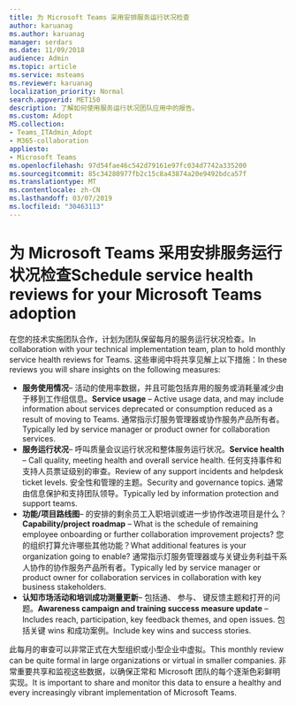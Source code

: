 ```yaml
---
title: 为 Microsoft Teams 采用安排服务运行状况检查
author: karuanag
ms.author: karuanag
manager: serdars
ms.date: 11/09/2018
audience: Admin
ms.topic: article
ms.service: msteams
ms.reviewer: karuanag
localization_priority: Normal
search.appverid: MET150
description: 了解如何使用服务运行状况团队应用中的报告。
ms.custom: Adopt
MS.collection:
- Teams_ITAdmin_Adopt
- M365-collaboration
appliesto:
- Microsoft Teams
ms.openlocfilehash: 97d54fae46c542d79161e97fc034d7742a335200
ms.sourcegitcommit: 85c34280977fb2c15c8a43874a20e9492bdca57f
ms.translationtype: MT
ms.contentlocale: zh-CN
ms.lasthandoff: 03/07/2019
ms.locfileid: "30463113"
---
```

# <a name="schedule-service-health-reviews-for-your-microsoft-teams-adoption"></a><span data-ttu-id="dc0e6-103">为 Microsoft Teams 采用安排服务运行状况检查</span><span class="sxs-lookup"><span data-stu-id="dc0e6-103">Schedule service health reviews for your Microsoft Teams adoption</span></span>

<span data-ttu-id="dc0e6-104">在您的技术实施团队合作，计划为团队保留每月的服务运行状况检查。</span><span class="sxs-lookup"><span data-stu-id="dc0e6-104">In collaboration with your technical implementation team, plan to hold monthly service health reviews for Teams.</span></span> <span data-ttu-id="dc0e6-105">这些审阅中将共享见解上以下措施：</span><span class="sxs-lookup"><span data-stu-id="dc0e6-105">In these reviews you will share insights on the following measures:</span></span>

- <span data-ttu-id="dc0e6-106">**服务使用情况**– 活动的使用率数据，并且可能包括弃用的服务或消耗量减少由于移到工作组信息。</span><span class="sxs-lookup"><span data-stu-id="dc0e6-106">**Service usage** – Active usage data, and may include information about services deprecated or consumption reduced as a result of moving to Teams.</span></span> <span data-ttu-id="dc0e6-107">通常指示灯服务管理器或协作服务产品所有者。</span><span class="sxs-lookup"><span data-stu-id="dc0e6-107">Typically led by service manager or product owner for collaboration services.</span></span>
- <span data-ttu-id="dc0e6-108">**服务运行状况**– 呼叫质量会议运行状况和整体服务运行状况。</span><span class="sxs-lookup"><span data-stu-id="dc0e6-108">**Service health** – Call quality, meeting health and overall service health.</span></span> <span data-ttu-id="dc0e6-109">任何支持事件和支持人员票证级别的审查。</span><span class="sxs-lookup"><span data-stu-id="dc0e6-109">Review of any support incidents and helpdesk ticket levels.</span></span> <span data-ttu-id="dc0e6-110">安全性和管理的主题。</span><span class="sxs-lookup"><span data-stu-id="dc0e6-110">Security and governance topics.</span></span> <span data-ttu-id="dc0e6-111">通常由信息保护和支持团队领导。</span><span class="sxs-lookup"><span data-stu-id="dc0e6-111">Typically led by information protection and support teams.</span></span> 
- <span data-ttu-id="dc0e6-112">**功能/项目路线图**– 的安排的剩余员工入职培训或进一步协作改进项目是什么？</span><span class="sxs-lookup"><span data-stu-id="dc0e6-112">**Capability/project roadmap** – What is the schedule of remaining employee onboarding or further collaboration improvement projects?</span></span> <span data-ttu-id="dc0e6-113">您的组织打算允许哪些其他功能？</span><span class="sxs-lookup"><span data-stu-id="dc0e6-113">What additional features is your organization going to enable?</span></span> <span data-ttu-id="dc0e6-114">通常指示灯服务管理器或与关键业务利益干系人协作的协作服务产品所有者。</span><span class="sxs-lookup"><span data-stu-id="dc0e6-114">Typically led by service manager or product owner for collaboration services in collaboration with key business stakeholders.</span></span>
- <span data-ttu-id="dc0e6-115">**认知市场活动和培训成功测量更新**– 包括通、 参与、 键反馈主题和打开的问题。</span><span class="sxs-lookup"><span data-stu-id="dc0e6-115">**Awareness campaign and training success measure update** – Includes reach, participation, key feedback themes, and open issues.</span></span> <span data-ttu-id="dc0e6-116">包括关键 wins 和成功案例。</span><span class="sxs-lookup"><span data-stu-id="dc0e6-116">Include key wins and success stories.</span></span> 

<span data-ttu-id="dc0e6-117">此每月的审查可以非常正式在大型组织或小型企业中虚拟。</span><span class="sxs-lookup"><span data-stu-id="dc0e6-117">This monthly review can be quite formal in large organizations or virtual in smaller companies.</span></span> <span data-ttu-id="dc0e6-118">非常重要共享和监视这些数据，以确保正常和 Microsoft 团队的每个逐渐色彩鲜明实现。</span><span class="sxs-lookup"><span data-stu-id="dc0e6-118">It is important to share and monitor this data to ensure a healthy and every increasingly vibrant implementation of Microsoft Teams.</span></span> 
